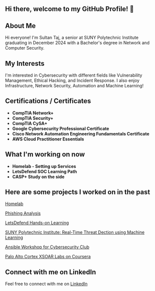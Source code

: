 ## Hi there, welcome to my GitHub Profile! 👋

## About Me

Hi everyone! I'm Sultan Taj, a senior at SUNY Polytechnic Institute graduating in December 2024 with a Bachelor's degree in Network and Computer Security.

## My Interests

I'm interested in Cybersecurity with different fields like Vulnerability Management, Ethical Hacking, and Incident Response. I also enjoy Infrastructure, Network Security, Automation and Machine Learning!

## Certifications / Certificates
- **CompTIA Network+**
- **CompTIA Security+**
- **CompTIA CySA+**
- **Google Cybersecurity Professional Certificate**
- **Cisco Network Automation Engineering Fundamentals Certificate**
- **AWS Cloud Practitioner Essentials**

## What I'm working on now
- **Homelab - Setting up Services**
- **LetsDefend SOC Learning Path**
- **CASP+ Study on the side**

## Here are some projects I worked on in the past

[Homelab](https://github.com/STaj-55/Homelab)

[Phishing Analysis](https://github.com/STaj-55/JobPhishing)

[LetsDefend Hands-on Learning](https://github.com/STaj-55/LetsDefend)

[SUNY Polytechnic Institute: Real-Time Threat Dection using Machine Learning](https://github.com/STaj-55/Capstone)

[Ansible Workshop for Cybersecurity Club](https://github.com/STaj-55/Ansible-Workshop)

<!--[Cybersecurity Incident Response Database using MySQL](https://github.com/STaj-55/Cybersecurity_Incident_Response_Database)-->

[Palo Alto Cortex XSOAR Labs on Coursera](https://github.com/STaj-55/GCP_XSOAR_Labs)

<!--[Scapy Network Scanner | Wireless Systems and Security Project](https://github.com/STaj-55/Scapy-Network-Scanner)-->

## Connect with me on LinkedIn

Feel free to connect with me on [LinkedIn](https://www.linkedin.com/in/sultantaj/)
<!--
**STaj-55/STaj-55** is a ✨ _special_ ✨ repository because its `README.md` (this file) appears on your GitHub profile.

Here are some ideas to get you started:

- 🔭 I’m currently working on ...
- 🌱 I’m currently learning ...
- 👯 I’m looking to collaborate on ...
- 🤔 I’m looking for help with ...
- 💬 Ask me about ...
- 📫 How to reach me: ...
- 😄 Pronouns: ...
- ⚡ Fun fact: ...
-->
